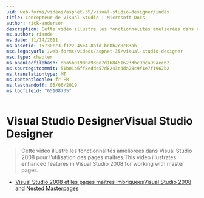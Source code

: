 ```yaml
---
uid: web-forms/videos/aspnet-35/visual-studio-designer/index
title: Concepteur de Visual Studio | Microsoft Docs
author: rick-anderson
description: Cette vidéo illustre les fonctionnalités améliorées dans Visual Studio 2008 pour l’utilisation des pages maîtres.
ms.author: riande
ms.date: 11/14/2011
ms.assetid: 15730cc3-f122-45e4-8afd-bd8b2c8c83ab
msc.legacyurl: /web-forms/videos/aspnet-35/visual-studio-designer
msc.type: chapter
ms.openlocfilehash: d6a5b01980a930e7d1684516233bc9bca99aec62
ms.sourcegitcommit: 51b01b6ff8edde57d8243e4da28c9f1e7f1962b2
ms.translationtype: MT
ms.contentlocale: fr-FR
ms.lasthandoff: 05/06/2019
ms.locfileid: "65108735"
---
```

# <a name="visual-studio-designer"></a><span data-ttu-id="51177-103">Visual Studio Designer</span><span class="sxs-lookup"><span data-stu-id="51177-103">Visual Studio Designer</span></span>

> <span data-ttu-id="51177-104">Cette vidéo illustre les fonctionnalités améliorées dans Visual Studio 2008 pour l’utilisation des pages maîtres.</span><span class="sxs-lookup"><span data-stu-id="51177-104">This video illustrates enhanced features in Visual Studio 2008 for working with master pages.</span></span>

- [<span data-ttu-id="51177-105">Visual Studio 2008 et les pages maîtres imbriquées</span><span class="sxs-lookup"><span data-stu-id="51177-105">Visual Studio 2008 and Nested Masterpages</span></span>](visual-studio-2008-and-nested-masterpages.md)
